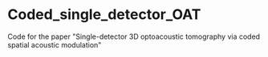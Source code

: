 # Coded_single_detector_OAT
Code for the paper "Single-detector 3D optoacoustic tomography via coded spatial acoustic modulation"
